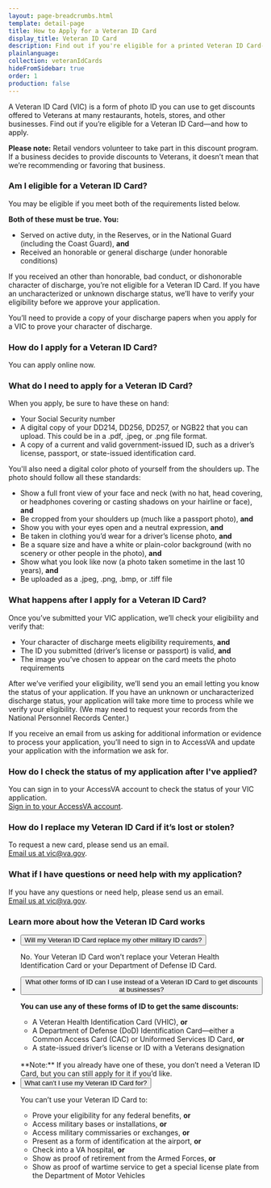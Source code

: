 ```yaml
---
layout: page-breadcrumbs.html
template: detail-page
title: How to Apply for a Veteran ID Card
display_title: Veteran ID Card
description: Find out if you're eligible for a printed Veteran ID Card--and how to apply.
plainlanguage:
collection: veteranIdCards
hideFromSidebar: true
order: 1
production: false
---
```


<div class="va-introtext">

A Veteran ID Card (VIC) is a form of photo ID you can use to get discounts offered to Veterans at many restaurants, hotels, stores, and other businesses. Find out if you’re eligible for a Veteran ID Card—and how to apply.

</div>

**Please note:** Retail vendors volunteer to take part in this discount program. If a business decides to provide discounts to Veterans, it doesn’t mean that we’re recommending or favoring that business.



### Am I eligible for a Veteran ID Card?

You may be eligible if you meet both of the requirements listed below.

**Both of these must be true. You:**
- Served on active duty, in the Reserves, or in the National Guard (including the Coast Guard), **and**
- Received an honorable or general discharge (under honorable conditions)

If you received an other than honorable, bad conduct, or dishonorable character of discharge, you’re not eligible for a Veteran ID Card. If you have an uncharacterized or unknown discharge status, we’ll have to verify your eligibility before we approve your application.

You’ll need to provide a copy of your discharge papers when you apply for a VIC to prove your character of discharge.


### How do I apply for a Veteran ID Card?

You can apply online now.

<div class="cta-widget" data-widget-type="cta" data-app-id="vic"></div>

### What do I need to apply for a Veteran ID Card?

When you apply, be sure to have these on hand:
* Your Social Security number
* A digital copy of your DD214, DD256, DD257, or NGB22 that you can upload. This could be in a .pdf, .jpeg, or .png file format.
* A copy of a current and valid government-issued ID, such as a driver’s license, passport, or state-issued identification card.

You'll also need a digital color photo of yourself from the shoulders up. The photo should follow all these standards:
* Show a full front view of your face and neck (with no hat, head covering, or headphones covering or casting shadows on your hairline or face), **and**
* Be cropped from your shoulders up (much like a passport photo), **and**
* Show you with your eyes open and a neutral expression, **and**
* Be taken in clothing you’d wear for a driver’s license photo, **and**
* Be a square size and have a white or plain-color background (with no scenery or other people in the photo), **and**
* Show what you look like now (a photo taken sometime in the last 10 years), **and**
* Be uploaded as a .jpeg, .png, .bmp, or .tiff file

### What happens after I apply for a Veteran ID Card?
Once you’ve submitted your VIC application, we’ll check your eligibility and verify that:
- Your character of discharge meets eligibility requirements, **and**
- The ID you submitted (driver’s license or passport) is valid, **and**
- The image you’ve chosen to appear on the card meets the photo requirements

After we’ve verified your eligibility, we’ll send you an email letting you know the status of your application. If you have an unknown or uncharacterized discharge status, your application will take more time to process while we verify your eligibility. (We may need to request your records from the National Personnel Records Center.)

If you receive an email from us asking for additional information or evidence to process your application, you’ll need to sign in to AccessVA and update your application with the information we ask for.
<br>
### How do I check the status of my application after I've applied?
You can sign in to your AccessVA account to check the status of your VIC application.<br>
[Sign in to your AccessVA account](https://access.va.gov/accessva/?cspSelectFor=vic).

### How do I replace my Veteran ID Card if it’s lost or stolen?
To request a new card, please send us an email. <br>
<a href="mailto:vic@va.gov">Email us at vic@va.gov</a>.

### What if I have questions or need help with my application?
If you have any questions or need help, please send us an email. <br>
<a href="mailto:vic@va.gov">Email us at vic@va.gov</a>.

### Learn more about how the Veteran ID Card works

<ul class="usa-accordion">
<li>
<button class="usa-button-unstyled usa-accordion-button" aria-controls="replace-other-cards">Will my Veteran ID Card replace my other military ID cards?</button>
<div id="replace-other-cards" class="usa-accordion-content">

No. Your Veteran ID Card won’t replace your Veteran Health Identification Card or your Department of Defense ID Card.

</div>
</li>

<li>
<button class="usa-button-unstyled usa-accordion-button" aria-controls="cards-used-instead">What other forms of ID can I use instead of a Veteran ID Card to get discounts at businesses?</button>
<div id="cards-used-instead" class="usa-accordion-content">

**You can use any of these forms of ID to get the same discounts:**
-	A Veteran Health Identification Card (VHIC), **or**
- A Department of Defense (DoD) Identification Card—either a Common Access Card (CAC) or Uniformed Services ID Card, **or**
- A state-issued driver’s license or ID with a Veterans designation
<br>
**Note:** If you already have one of these, you don’t need a Veteran ID Card, but you can still apply for it if you’d like.


</div>
</li>

<li>
<button class="usa-button-unstyled usa-accordion-button" aria-controls="use-veteran-id-card">What can’t I use my Veteran ID Card for?</button>
<div id="use-veteran-id-card" class="usa-accordion-content">

You can’t use your Veteran ID Card to:
- Prove your eligibility for any federal benefits, **or**
-	Access military bases or installations, **or**
- Access military commissaries or exchanges, **or**
- Present as a form of identification at the airport, **or**
- Check into a VA hospital, **or**
- Show as proof of retirement from the Armed Forces, **or**
- Show as proof of wartime service to get a special license plate from the Department of Motor Vehicles

</div>
</li>
</ul>

